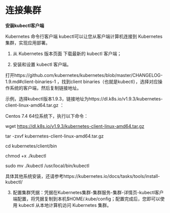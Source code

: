 
# 连接集群

**安装kubectl客户端**

   Kubernetes 命令行客户端 kubectl可以让您从客户端计算机连接到 Kubernetes 集群，实现应用部署。
   1. 从 Kubernetes 版本页面 下载最新的 kubectl 客户端； 
   
   2. 安装和设置 kubectl 客户端。
   
   打开https://github.com/kubernetes/kubernetes/blob/master/CHANGELOG-1.9.md#client-binaries-1 ，找到client binaries（也就是kubectl），选择对应操作系统的客户端，然后复制链接地址。

   示例，选择kubectl版本1.9.3，链接地址为https://dl.k8s.io/v1.9.3/kubernetes-client-linux-amd64.tar.gz ：

   Centos 7.4 64位系统下，执行以下命令：

   wget https://dl.k8s.io/v1.9.3/kubernetes-client-linux-amd64.tar.gz

   tar -zxvf kubernetes-client-linux-amd64.tar.gz

   cd kubernetes/client/bin

   chmod +x ./kubectl

   sudo mv ./kubectl /usr/local/bin/kubectl

   具体其他系统安装，还请参考https://kubernetes.io/docs/tasks/tools/install-kubectl/

   
   3. 配置集群凭据：凭据在Kubernetes集群-集群服务-集群-详情页-kubectl客户端配置，将凭据复制到本机$HOME/.kube/config；配置完成后，您即可以使用
    kubectl 从本地计算机访问 Kubernetes 集群。
